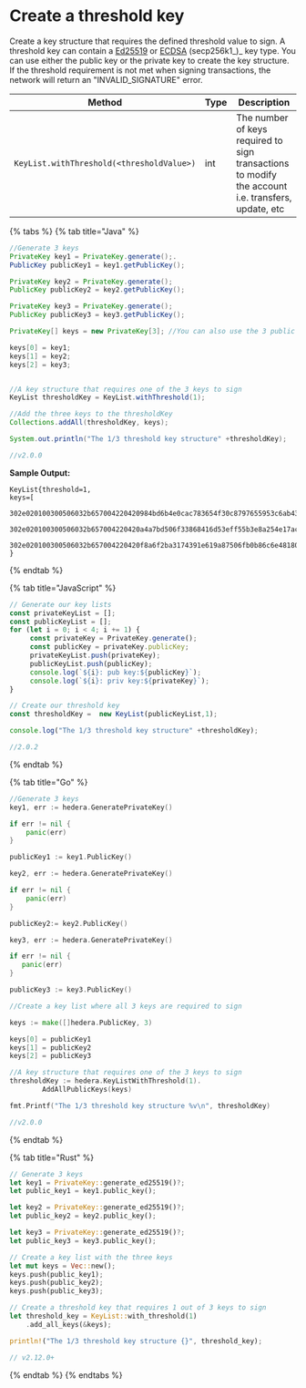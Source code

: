 # Create a threshold key

Create a key structure that requires the defined threshold value to sign. A threshold key can contain a [Ed25519](generate-a-new-key-pair.md#ed25519) or [ECDSA](generate-a-new-key-pair.md#ecdsa-secp256k1) (secp256k1\_)\_ key type. You can use either the public key or the private key to create the key structure. If the threshold requirement is not met when signing transactions, the network will return an "INVALID\_SIGNATURE" error.

| **Method**                                | **Type** | **Description**                                                                                    |
| ----------------------------------------- | -------- | -------------------------------------------------------------------------------------------------- |
| `KeyList.withThreshold(<thresholdValue>)` | int      | The number of keys required to sign transactions to modify the account i.e. transfers, update, etc |

{% tabs %}
{% tab title="Java" %}
```java
//Generate 3 keys
PrivateKey key1 = PrivateKey.generate();.
PublicKey publicKey1 = key1.getPublicKey();

PrivateKey key2 = PrivateKey.generate();
PublicKey publicKey2 = key2.getPublicKey();

PrivateKey key3 = PrivateKey.generate();
PublicKey publicKey3 = key3.getPublicKey();

PrivateKey[] keys = new PrivateKey[3]; //You can also use the 3 public keys here

keys[0] = key1;
keys[1] = key2;
keys[2] = key3;


//A key structure that requires one of the 3 keys to sign
KeyList thresholdKey = KeyList.withThreshold(1);

//Add the three keys to the thresholdKey
Collections.addAll(thresholdKey, keys);

System.out.println("The 1/3 threshold key structure" +thresholdKey);

//v2.0.0
```

**Sample Output:**

```
KeyList{threshold=1,  
keys=[

302e020100300506032b657004220420984bd6b4e0cac783654f30c8797655953c6ab432e78bc09a34fbda594c6395ed, 

302e020100300506032b657004220420a4a7bd506f33868416d53eff55b3e8a254e17accf6cb37f44975792ededac120, 

302e020100300506032b657004220420f8a6f2ba3174391e619a87506fb0b86c6e481809563a797f4f84715d1a471695]  
}
```
{% endtab %}

{% tab title="JavaScript" %}
```javascript
// Generate our key lists
const privateKeyList = [];
const publicKeyList = [];
for (let i = 0; i < 4; i += 1) {
     const privateKey = PrivateKey.generate();
     const publicKey = privateKey.publicKey;
     privateKeyList.push(privateKey);
     publicKeyList.push(publicKey);
     console.log(`${i}: pub key:${publicKey}`);
     console.log(`${i}: priv key:${privateKey}`);
}

// Create our threshold key
const thresholdKey =  new KeyList(publicKeyList,1); 

console.log("The 1/3 threshold key structure" +thresholdKey);

//2.0.2
```
{% endtab %}

{% tab title="Go" %}
```go
//Generate 3 keys
key1, err := hedera.GeneratePrivateKey()

if err != nil {
    panic(err)
}

publicKey1 := key1.PublicKey()

key2, err := hedera.GeneratePrivateKey()

if err != nil {
    panic(err)
}

publicKey2:= key2.PublicKey()

key3, err := hedera.GeneratePrivateKey()

if err != nil {
   panic(err)
}

publicKey3 := key3.PublicKey()

//Create a key list where all 3 keys are required to sign

keys := make([]hedera.PublicKey, 3)

keys[0] = publicKey1
keys[1] = publicKey2
keys[2] = publicKey3

//A key structure that requires one of the 3 keys to sign
thresholdKey := hedera.KeyListWithThreshold(1).
        AddAllPublicKeys(keys)

fmt.Printf("The 1/3 threshold key structure %v\n", thresholdKey)

//v2.0.0
```
{% endtab %}

{% tab title="Rust" %}
```rust
// Generate 3 keys
let key1 = PrivateKey::generate_ed25519()?;
let public_key1 = key1.public_key();

let key2 = PrivateKey::generate_ed25519()?;
let public_key2 = key2.public_key();

let key3 = PrivateKey::generate_ed25519()?;
let public_key3 = key3.public_key();

// Create a key list with the three keys
let mut keys = Vec::new();
keys.push(public_key1);
keys.push(public_key2);
keys.push(public_key3);

// Create a threshold key that requires 1 out of 3 keys to sign
let threshold_key = KeyList::with_threshold(1)
    .add_all_keys(&keys);

println!("The 1/3 threshold key structure {}", threshold_key);

// v2.12.0+
```
{% endtab %}
{% endtabs %}
